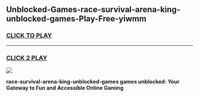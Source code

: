 
## Unblocked-Games-race-survival-arena-king-unblocked-games-Play-Free-yiwmm
<h3>
<a href="https://premium76.site?title=race-survival-arena-king-unblocked-games&ref=23A">CLICK TO PLAY</a></h3>
<hr>

<h3>
<a href="https://premium76.site?title=race-survival-arena-king-unblocked-games&ref=23A">CLICK 2 PLAY</a>
  
</h3>

<a href="https://premium76.site?title=race-survival-arena-king-unblocked-games&ref=23A"><img src="https://clearcache.store/games.png"></a>


**race-survival-arena-king-unblocked-games games unblocked: Your Gateway to Fun and Accessible Online Gaming**
